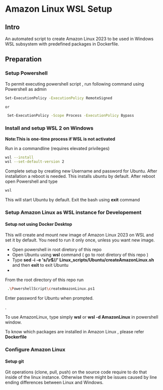 # Amazon Linux WSL Setup

## Intro
An automated script to create Amazon Linux 2023 to be used in Windows WSL subsystem with predefined packages in Dockerfile. 


## Preparation

### Setup Powershell
To permit executing powershell script , run following command using Powershell as admin

```bash
Set-ExecutionPolicy -ExecutionPolicy RemoteSigned

or

 Set-ExecutionPolicy -Scope Process -ExecutionPolicy Bypass

```

### Install and setup WSL 2 on Windows

**Note:This is one-time process if WSL is not activated**

Run in a commandline (requires elevated privileges)

```bash
wsl --install
wsl --set-default-version 2
```
Complete setup by creating new Username and password for Ubuntu. 
After installation a reboot is needed. This installs ubuntu by default.
After reboot open Powershell and type 
```bash
wsl
```
This will start Ubuntu by default. Exit the bash using **exit** command


### Setup Amazon Linux as WSL instance for Developement

####  Setup not using Docker Desktop

This will create and mount new image of Amazon Linux 2023 on WSL and set it by default. You need to run it only once, unless you want new image.

- Open powershell in root diretory of this repo
- Open Ubuntu using **wsl** command ( go to root diretory of this repo ) 
- Type **sed -i -e 's/\r$//' Linux_scripts/Ubuntu/createAmazonLinux.sh** and then **exit** to exit Ubuntu
- 
From the root directory of this repo run
```bash
 .\PowershellScript\createAmazonLinux.ps1
```
Enter password for Ubuntu when prompted.

.

To use AmazonLinux, type simply **wsl** or **wsl -d AmazonLinux** in powershell window.

To know which packages are installed in Amazon Linux , please refer **Dockerfile**

### Configure Amazon Linux

#### Setup git
Git operations (clone, pull, push) on the source code require to do that inside of the linux instance. Otherwise there might be issues caused by line ending differences between Linux and Windows.

